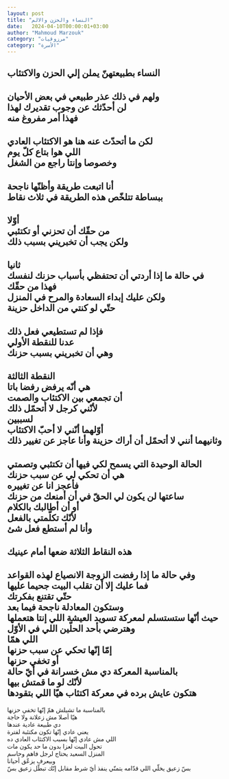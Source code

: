 ```yaml
---
layout: post
title: "النساء والحزن والالم"
date:   2024-04-10T00:00:01+03:00
author: "Mahmoud Marzouk"
category: "مرزوقيات"
category: "الأسرة"
---
```



النساء بطبيعتهنّ يملن إلي الحزن والاكتئاب  
-  
ولهم في ذلك عذر طبيعي في بعض الأحيان  
لن أحدّثك عن وجوب تقديرك لهذا  
فهذا أمر مفروغ منه  
-  
لكن ما أتحدّث عنه هنا هو الاكتئاب العادي  
اللي هوا بتاع كلّ يوم  
وخصوصا وإنتا راجع من الشغل  
-  
أنا اتبعت طريقة وأظنّها ناجحة  
ببساطة تتلخّص هذه الطريقة في ثلاث نقاط  
-  
أوّلا  
من حقّك أن تحزني أو تكتئبي  
ولكن يجب أن تخبريني بسبب ذلك  
-  
ثانيا  
في حالة ما إذا أردتي أن تحتفظي بأسباب حزنك
لنفسك  
فهذا من حقّك  
ولكن عليك إبداء السعادة والمرح في المنزل  
حتّي لو كنتي من الداخل حزينة  
-  
فإذا لم تستطيعي فعل ذلك  
عدنا للنقطة الأولي  
وهي أن تخبريني بسبب حزنك  
-  
النقطة الثالثة  
هي أنّه يرفض رفضا باتا  
أن تجمعي بين الاكتئاب والصمت  
لأنّني كرجل لا أتحمّل ذلك  
لسببين  
أوّلهما أنّني لا أحبّ الاكتئاب  
وثانيهما أنني لا أتحمّل أن أراك حزينة وأنا عاجز عن تغيير
ذلك  
-  
الحالة الوحيدة التي يسمح لكي فيها أن تكتئبي
وتصمتي  
هي أن تحكي لي عن سبب حزنك  
فأعجز انا عن تغييره  
ساعتها لن يكون لي الحقّ في أن أمنعك من حزنك  
أو أن أطالبك بالكلام  
لأنّك تكلّمتي بالفعل  
وأنا لم أستطع فعل شئ  
-  
هذه النقاط الثلاثة ضعها أمام عينيك  
-  
وفي حالة ما إذا رفضت الزوجة الانصياع لهذه
القواعد  
فما عليك إلا أن تقلب البيت جحيما عليها  
حتّي تقتنع بفكرتك  
وستكون المعادلة ناجحة فيما بعد  
حيث أنّها ستستسلم لمعركة تسويد العيشة اللي إنتا
هتعملها  
وهترضي بأحد الحلّين اللي في الأوّل  
اللي همّا  
إمّا إنّها تحكي عن سبب حزنها  
أو تخفي حزنها  
بالمناسبة المعركة دي مش خسرانة في أيّ حالة  
لأنّك لو ما قمتش بيها  
هتكون عايش برده في معركة اكتئاب هيّا اللي
بتقودها  
-  
بالمناسبة ما تشيلش همّ إنّها تخفي حزنها  
هيّا أصلا مش زعلانة ولا حاجة  
دي طبيعة عادية عندها  
يعني عادي إنّها تكون مكتئبة لفترة  
اللي مش عادي إنّها بسبب الاكتئاب العادي ده  
تحول البيت لعزا بدون ما حد يكون مات  
المنزل السعيد يحتاج لرجل فاهم وحاسم  
وبيعرف يزعّق أحيانا  
بسّ زعيق يخلّي اللي قدّامه يتمنّي ينفذ أيّ شرط مقابل إنّك تبطّل
زعيق بسّ
